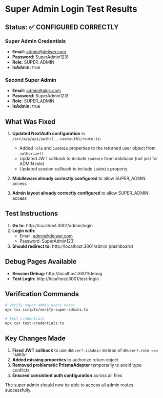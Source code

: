 # Super Admin Login Test Results

## Status: ✅ CONFIGURED CORRECTLY

### Super Admin Credentials

- **Email:** admin@delwer.com
- **Password:** SuperAdmin123!
- **Role:** SUPER_ADMIN  
- **IsAdmin:** true

### Second Super Admin

- **Email:** admin@akik.com
- **Password:** SuperAdmin123!
- **Role:** SUPER_ADMIN
- **IsAdmin:** true

## What Was Fixed

1. **Updated NextAuth configuration** in `/src/app/api/auth/[...nextauth]/route.ts`:
   - Added `role` and `isAdmin` properties to the returned user object from `authorize()`
   - Updated JWT callback to include `isAdmin` from database (not just for ADMIN role)
   - Updated session callback to include `isAdmin` property

2. **Middleware already correctly configured** to allow SUPER_ADMIN access

3. **Admin layout already correctly configured** to allow SUPER_ADMIN access

## Test Instructions

1. **Go to:** http://localhost:3001/admin/login
2. **Login with:**
   - Email: admin@delwer.com
   - Password: SuperAdmin123!
3. **Should redirect to:** http://localhost:3001/admin (dashboard)

## Debug Pages Available

- **Session Debug:** http://localhost:3001/debug
- **Test Login:** http://localhost:3001/test-login

## Verification Commands

```bash
# Verify super admin users exist
npx tsx scripts/verify-super-admins.ts

# Test credentials
npx tsx test-credentials.ts
```

## Key Changes Made

1. **Fixed JWT callback** to use `dbUser?.isAdmin` instead of `dbUser?.role === 'ADMIN'`
2. **Added missing properties** to authorize return object
3. **Removed problematic PrismaAdapter** temporarily to avoid type conflicts
4. **Ensured consistent auth configuration** across all files

The super admin should now be able to access all admin routes successfully.
